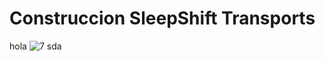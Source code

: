 # Construccion SleepShift Transports
hola
![7](https://github.com/CarlosCorralesY/Construccion_SleepShift_Transports/assets/90006714/dccd57cd-52c0-4e78-9c55-d6a7646d019f)
sda
